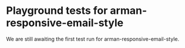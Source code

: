 # Playground tests for arman-responsive-email-style
We are still awaiting the first test run for arman-responsive-email-style.
